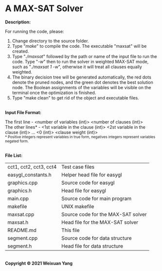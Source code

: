 # A MAX-SAT Solver
<b>Description:</b><br>

For running the code, please:
1) Change directory to the source folder.
2) Type "<i>make</i>" to compile the code. The executable "maxsat" will be created.
3) Type "<i>./maxsat</i>" followed by the path or name of the input file to run the code. Type "<i>-w</i>" then to run the solver in weighted MAX-SAT mode, such as "<i>./maxsat 1 -w</i>", otherwise it will treat all clauses equally weighted.
5) The binary decision tree will be generated automatically, the red dots denote the pruned nodes, and the green dot denotes the best solution node. The Boolean assignments of the variables will be visible on the terminal once the optimization is finished.
6) Type "make clean" to get rid of the object and executable files.

<br><b>Input File Format:</b><br>

The first line - <number of variables (int)> <number of clauses (int)> <br>
The other lines\* - <1st variable in the clause (int)> <2st variable in the clause (int)> ... <0 (int)> <clause weight (int)> <br>
<sub>\* Positive integers represent variables in true form, negatives integers represent variables negated form.</sub>

<br><b>File List:</b><br>

<table border="0">
    <tr>
        <td>cct1, cct2, cct3, cct4</td>
        <td>Test case files</td>
    </tr>
    <tr>
        <td>easygl_constants.h</td>
        <td>Helper head file for easygl</td>
    </tr>
    <tr>
        <td>graphics.cpp</td>
        <td>Source code for easygl</td>
    </tr>
    <tr>
        <td>graphics.h</td>
        <td>Head file for easygl</td>
    </tr>
    <tr>
        <td>main.cpp</td>
        <td>Source code for main program</td>
    </tr>
    <tr>
        <td>makefile</td>
        <td>UNIX makefile</td>
    </tr>
    <tr>
        <td>maxsat.cpp</td>
        <td>Source code for the MAX-SAT solver</td>
    </tr>
    <tr>
        <td>maxsat.h</td>
        <td>Head file for the MAX-SAT solver</td>
    </tr>
    <tr>
        <td>README.md</td>
        <td>This file</td>
    </tr>
    <tr>
        <td>segment.cpp</td>
        <td>Source code for data structure</td>
    </tr>
    <tr>
        <td>segment.h</td>
        <td>Head file for data structure</td>
    </tr>
</table>


<br><b>Copyright © 2021 Weixuan Yang</b>

